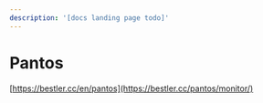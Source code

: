 ```yaml
---
description: '[docs landing page todo]'
---
```


# Pantos

[https://bestler.cc/en/pantos](https://bestler.cc/pantos/monitor/)
